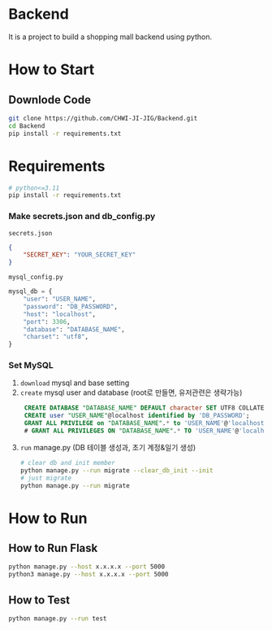 # Backend
It is a project to build a shopping mall backend using python.

# How to Start
## Downlode Code

```bash
git clone https://github.com/CHWI-JI-JIG/Backend.git
cd Backend
pip install -r requirements.txt
```

# Requirements
```bash
# python<=3.11
pip install -r requirements.txt
```

### Make secrets.json and db_config.py
`secrets.json`
```json
{
    "SECRET_KEY": "YOUR_SECRET_KEY"
}
```

`mysql_config.py`
```python
mysql_db = {
    "user": "USER_NAME",
    "password": "DB_PASSWORD",
    "host": "localhost",
    "port": 3306,
    "database": "DATABASE_NAME",
    "charset": "utf8",
}
```

### Set MySQL
1. `download` mysql and base setting
2. `create` mysql user and database (root로 만들면, 유저관련은 생략가능)
   ```sql
    CREATE DATABASE "DATABASE_NAME" DEFAULT character SET UTF8 COLLATE utf8_general_ci;
    CREATE user "USER_NAME"@localhost identified by 'DB_PASSWORD';
    GRANT ALL PRIVILEGE on "DATABASE_NAME".* to 'USER_NAME'@'localhost';
    # GRANT ALL PRIVILEGES ON "DATABASE_NAME".* TO 'USER_NAME'@'localhost';
   ```
3. `run` manage.py (DB 테이블 생성과, 초기 계정&일기 생성)
    ```bash
    # clear db and init member
    python manage.py --run migrate --clear_db_init --init
    # just migrate
    python manage.py --run migrate
    ```

# How to Run
## How to Run Flask
```bash
python manage.py --host x.x.x.x --port 5000
python3 manage.py --host x.x.x.x --port 5000
```

## How to Test
```bash
python manage.py --run test
```

